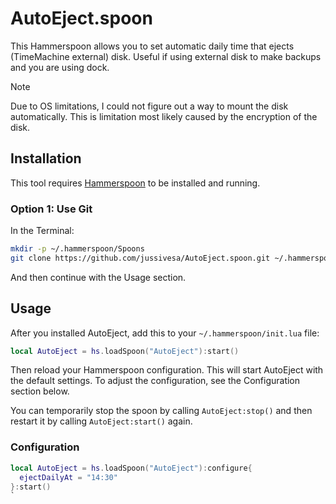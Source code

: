 # AutoEject.spoon

This Hammerspoon allows you to set automatic daily time that ejects (TimeMachine external) disk. Useful if using external disk to make backups and you are using dock.

> [!NOTE]
> Due to OS limitations, I could not figure out a way to mount the disk automatically. This is limitation most likely caused by the encryption of the disk.

## Installation

This tool requires [Hammerspoon](https://www.hammerspoon.org/) to be installed and running.

### Option 1: Use Git

In the Terminal:

```bash
mkdir -p ~/.hammerspoon/Spoons
git clone https://github.com/jussivesa/AutoEject.spoon.git ~/.hammerspoon/Spoons/AutoEject.spoon
```

And then continue with the Usage section.

## Usage

After you installed AutoEject, add this to your `~/.hammerspoon/init.lua` file:

```lua
local AutoEject = hs.loadSpoon("AutoEject"):start()
```

Then reload your Hammerspoon configuration. This will start AutoEject with the default settings. To adjust the configuration, see the Configuration section below.

You can temporarily stop the spoon by calling `AutoEject:stop()` and then restart it by calling `AutoEject:start()` again.

### Configuration

```lua
local AutoEject = hs.loadSpoon("AutoEject"):configure{
  ejectDailyAt = "14:30"
}:start()
`
